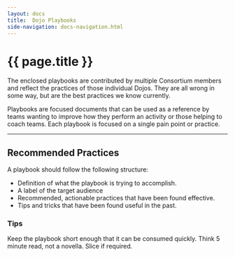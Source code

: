 ```yaml
---
layout: docs
title:  Dojo Playbooks
side-navigation: docs-navigation.html
---
```


# {{ page.title }}

The enclosed playbooks are contributed by multiple Consortium members and reflect the practices of those individual Dojos. They are all wrong in some way, but are the best practices we know currently.

Playbooks are focused documents that can be used as a reference by teams wanting to improve how they perform an activity or those helping to coach teams. Each playbook is focused on a single pain point or practice.

---

## Recommended Practices

A playbook should follow the following structure:

- Definition of what the playbook is trying to accomplish.
- A label of the target audience
- Recommended, actionable practices that have been found effective.
- Tips and tricks that have been found useful in the past.

### Tips

Keep the playbook short enough that it can be consumed quickly. Think 5 minute read, not a novella. Slice if required.
